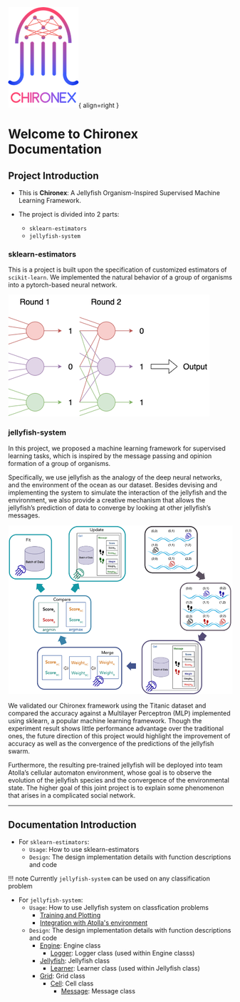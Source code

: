 ![Logo](Pics/2022-04-21-20-06-55.png){ align=right }
# Welcome to Chironex Documentation 

## Project Introduction
- This is **Chironex**: 
  A Jellyfish Organism-Inspired Supervised Machine Learning Framework. 

- The project is divided into 2 parts:
    - `sklearn-estimators`
    - `jellyfish-system`

### sklearn-estimators
This is a project is built upon the specification of customized estimators of `scikit-learn`. We implemented the natural behavior of a group of organisms into a pytorch-based neural network.

![](Pics/2022-05-06-10-25-36.png)


### jellyfish-system
In this project, we proposed a machine learning framework for supervised learning tasks, which is inspired by the message passing and opinion formation of a group of organisms. 

Specifically, we use jellyfish as the analogy of the deep neural networks, and the environment of the ocean as our dataset. Besides devising and implementing the system to simulate the interaction of the jellyfish and the environment, we also provide a creative mechanism that allows the jellyfish’s prediction of data to converge by looking at other jellyfish’s messages. 

![](Pics/2022-05-06-10-28-42.png)

We validated our Chironex framework using the Titanic dataset and compared the accuracy against a Multilayer Perceptron (MLP) implemented using sklearn, a popular machine learning framework. Though the experiment result shows little performance advantage over the traditional ones, the future direction of this project would highlight the improvement of accuracy as well as the convergence of the predictions of the jellyfish swarm. 

Furthermore, the resulting pre-trained jellyfish will be deployed into team Atolla’s cellular automaton environment, whose goal is to observe the evolution of the jellyfish species and the convergence of the environmental state. The higher goal of this joint project is to explain some phenomenon that arises in a complicated social network.


---

## Documentation Introduction
- For `sklearn-estimators`:
    - `Usage`: How to use sklearn-estimators
    - `Design`: The design implementation details with function descriptions and code

!!! note
    Currently `jellyfish-system` can be used on any classification problem

- For `jellyfish-system`:
    - `Usage`: How to use Jellyfish system on classfication problems
        - [Training and Plotting](jellyfish-system/Usage/Training%20and%20Plotting.md)
        - [Integration with Atolla's environment](jellyfish-system/Usage/Integration%20with%20Atolla's%20environment.md)
    - `Design`: The design implementation details with function descriptions and code
        - [Engine](jellyfish-system/Design/Engine.md): Engine class
            - [Logger](jellyfish-system/Design/Logger.md): Logger class (used within Engine classs)
        - [Jellyfish](jellyfish-system/Design/Jellyfish.md): Jellyfish class
            - [Learner](jellyfish-system/Design/Learner.md): Learner class (used within Jellyfish class)
        - [Grid](jellyfish-system/Design/Grid.md): Grid class
            - [Cell](jellyfish-system/Design/Cell.md): Cell class
                - [Message](jellyfish-system/Design/Message.md): Message class



